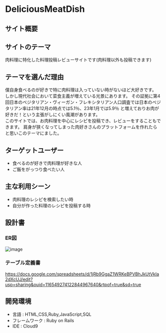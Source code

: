 # DeliciousMeatDish

## サイト概要

## サイトのテーマ
肉料理に特化した料理投稿レビューサイトです(肉料理以外も投稿できます)

## テーマを選んだ理由
僕自身食べるのが好きで特に肉料理は入っていない時がないほど大好きです。</br>
しかし現代社会において菜食主義が増えている光景にあります。
その証拠に第4回日本のベジタリアン・ヴィーガン・フレキシタリアン人口調査では日本のベジタリアン率は21年12月の時点では5.1％、23年1月では5.9％
と増えておりお肉が好きだ！という主張がしにくい風潮があります。</br>
このサイトでは、お肉料理を中心にレシピを投稿でき、レビューをすることもできます。
肩身が狭くなってしまった肉好きさんのプラットフォームを作れたらと思いこのテーマにました。

## ターゲットユーザー
- 食べるのが好きで肉料理が好きな人
- ご飯をがっつり食べたい人

## 主な利用シーン
- 肉料理のレシピを検索したい時
- 自分が作った料理のレシピを投稿する時

## 設計書
### ER図
![image](https://github.com/hiro1670/Delicious_Meat_Dish/assets/141907177/d0b666c5-6194-4d58-a0a4-36b77fe51bdc)

### テーブル定義書
https://docs.google.com/spreadsheets/d/1jRb9GgaZ1WRKeBPVBhJkUtVkIa2dXcUJ/edit?usp=sharing&ouid=116549274122844967640&rtpof=true&sd=true




## 開発環境
- 言語 : HTML,CSS,Ruby,JavaScript,SQL
- フレームワーク : Ruby on Rails
- IDE : Cloud9
